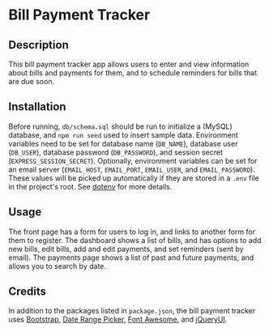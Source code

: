 # Bill Payment Tracker

## Description
This bill payment tracker app allows users to enter and view information about bills and payments for them, and to schedule reminders for bills that are due soon.

## Installation
Before running, `db/schema.sql` should be run to initialize a (MySQL) database, and `npm run seed` used to insert sample data.  Environment variables need to be set for database name (`DB_NAME`), database user (`DB_USER`), database password (`DB_PASSWORD`), and session secret (`EXPRESS_SESSION_SECRET`).  Optionally, environment variables can be set for an email server (`EMAIL_HOST`, `EMAIL_PORT`, `EMAIL_USER`, and `EMAIL_PASSWORD`).  These values will be picked up automatically if they are stored in a `.env` file in the project's root.  See [dotenv](https://www.npmjs.com/package/dotenv) for more details.

## Usage
The front page has a form for users to log in, and links to another form for them to register.  The dashboard shows a list of bills, and has options to add new bills, edit bills, add and edit payments, and set reminders (sent by email).  The payments page shows a list of past and future payments, and allows you to search by date.

## Credits
In addition to the packages listed in `package.json`, the bill payment tracker uses [Bootstrap](https://getbootstrap.com/), [Date Range Picker](https://www.npmjs.com/package/daterangepicker), [Font Awesome](https://fontawesome.com/), and [jQueryUI](https://jqueryui.com/).